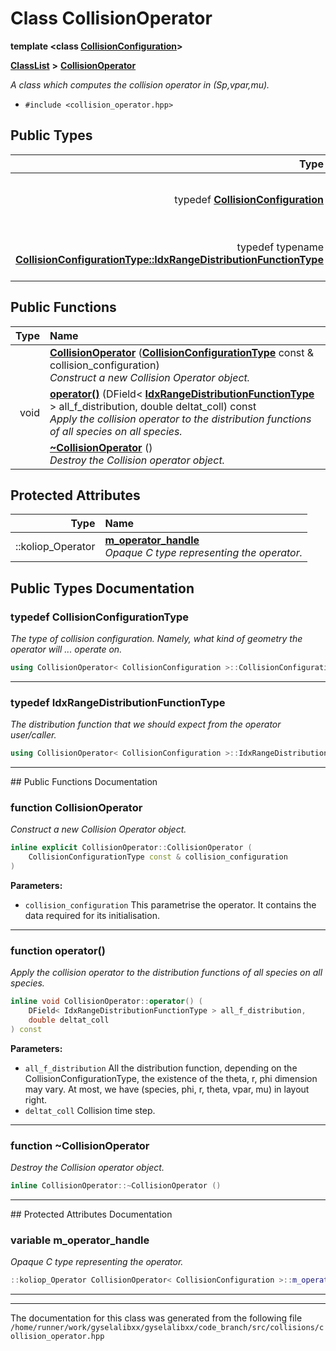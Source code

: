 

# Class CollisionOperator

**template &lt;class [**CollisionConfiguration**](classCollisionConfiguration.md)&gt;**



[**ClassList**](annotated.md) **>** [**CollisionOperator**](classCollisionOperator.md)



_A class which computes the collision operator in (Sp,vpar,mu)._ 

* `#include <collision_operator.hpp>`

















## Public Types

| Type | Name |
| ---: | :--- |
| typedef [**CollisionConfiguration**](classCollisionConfiguration.md) | [**CollisionConfigurationType**](#typedef-collisionconfigurationtype)  <br>_The type of collision configuration. Namely, what kind of geometry the operator will ... operate on._  |
| typedef typename [**CollisionConfigurationType::IdxRangeDistributionFunctionType**](classCollisionConfiguration.md#typedef-idxrangedistributionfunctiontype) | [**IdxRangeDistributionFunctionType**](#typedef-idxrangedistributionfunctiontype)  <br>_The distribution function that we should expect from the operator user/caller._  |




















## Public Functions

| Type | Name |
| ---: | :--- |
|   | [**CollisionOperator**](#function-collisionoperator) ([**CollisionConfigurationType**](classCollisionOperator.md#typedef-collisionconfigurationtype) const & collision\_configuration) <br>_Construct a new Collision Operator object._  |
|  void | [**operator()**](#function-operator) (DField&lt; [**IdxRangeDistributionFunctionType**](classCollisionOperator.md#typedef-idxrangedistributionfunctiontype) &gt; all\_f\_distribution, double deltat\_coll) const<br>_Apply the collision operator to the distribution functions of all species on all species._  |
|   | [**~CollisionOperator**](#function-collisionoperator) () <br>_Destroy the Collision operator object._  |








## Protected Attributes

| Type | Name |
| ---: | :--- |
|  ::koliop\_Operator | [**m\_operator\_handle**](#variable-m_operator_handle)  <br>_Opaque C type representing the operator._  |




















## Public Types Documentation




### typedef CollisionConfigurationType 

_The type of collision configuration. Namely, what kind of geometry the operator will ... operate on._ 
```C++
using CollisionOperator< CollisionConfiguration >::CollisionConfigurationType =  CollisionConfiguration;
```




<hr>



### typedef IdxRangeDistributionFunctionType 

_The distribution function that we should expect from the operator user/caller._ 
```C++
using CollisionOperator< CollisionConfiguration >::IdxRangeDistributionFunctionType =  typename CollisionConfigurationType::IdxRangeDistributionFunctionType;
```




<hr>
## Public Functions Documentation




### function CollisionOperator 

_Construct a new Collision Operator object._ 
```C++
inline explicit CollisionOperator::CollisionOperator (
    CollisionConfigurationType const & collision_configuration
) 
```





**Parameters:**


* `collision_configuration` This parametrise the operator. It contains the data required for its initialisation. 




        

<hr>



### function operator() 

_Apply the collision operator to the distribution functions of all species on all species._ 
```C++
inline void CollisionOperator::operator() (
    DField< IdxRangeDistributionFunctionType > all_f_distribution,
    double deltat_coll
) const
```





**Parameters:**


* `all_f_distribution` All the distribution function, depending on the CollisionConfigurationType, the existence of the theta, r, phi dimension may vary. At most, we have (species, phi, r, theta, vpar, mu) in layout right. 
* `deltat_coll` Collision time step. 




        

<hr>



### function ~CollisionOperator 

_Destroy the Collision operator object._ 
```C++
inline CollisionOperator::~CollisionOperator () 
```




<hr>
## Protected Attributes Documentation




### variable m\_operator\_handle 

_Opaque C type representing the operator._ 
```C++
::koliop_Operator CollisionOperator< CollisionConfiguration >::m_operator_handle;
```




<hr>

------------------------------
The documentation for this class was generated from the following file `/home/runner/work/gyselalibxx/gyselalibxx/code_branch/src/collisions/collision_operator.hpp`

